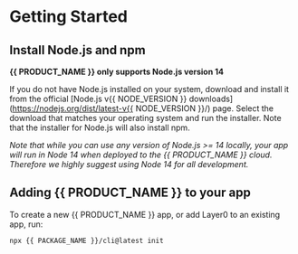 # Getting Started

## Install Node.js and npm

**{{ PRODUCT_NAME }} only supports Node.js version 14**

If you do not have Node.js installed on your system, download and install it from the official [Node.js v{{ NODE_VERSION }} downloads](https://nodejs.org/dist/latest-v{{ NODE_VERSION }}/) page. Select the download that matches your operating system and run the installer. Note that the installer for Node.js will also install npm.

_Note that while you can use any version of Node.js >= 14 locally, your app will run in Node 14 when deployed to the {{ PRODUCT_NAME }} cloud. Therefore we highly suggest using Node 14 for all development._

## Adding {{ PRODUCT_NAME }} to your app

To create a new {{ PRODUCT_NAME }} app, or add Layer0 to an existing app, run:

```bash
npx {{ PACKAGE_NAME }}/cli@latest init
```
